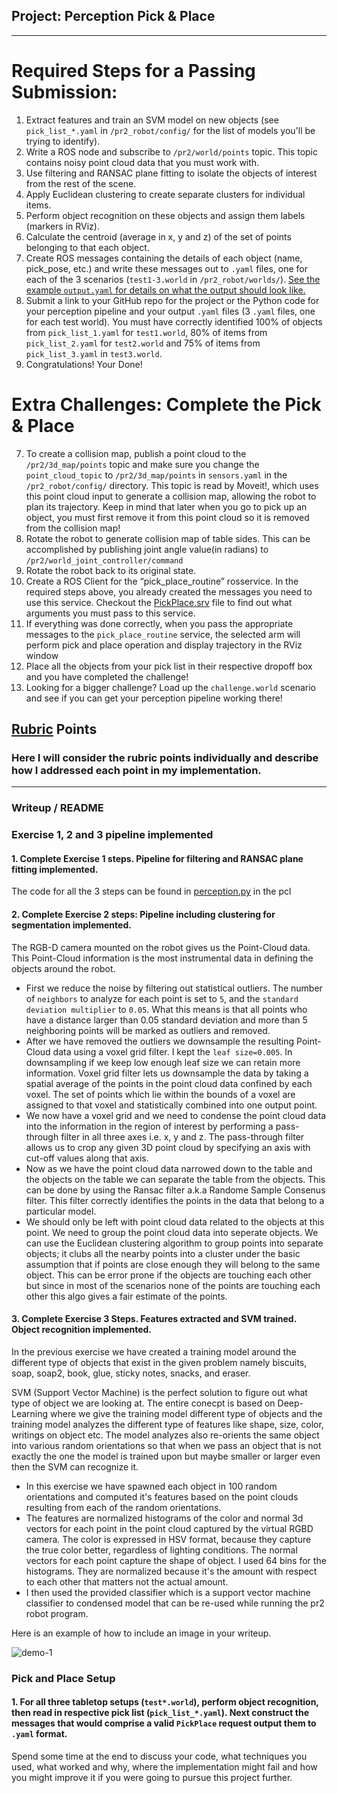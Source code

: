 ## Project: Perception Pick & Place

---

# Required Steps for a Passing Submission:
1. Extract features and train an SVM model on new objects (see `pick_list_*.yaml` in `/pr2_robot/config/` for the list of models you'll be trying to identify). 
2. Write a ROS node and subscribe to `/pr2/world/points` topic. This topic contains noisy point cloud data that you must work with.
3. Use filtering and RANSAC plane fitting to isolate the objects of interest from the rest of the scene.
4. Apply Euclidean clustering to create separate clusters for individual items.
5. Perform object recognition on these objects and assign them labels (markers in RViz).
6. Calculate the centroid (average in x, y and z) of the set of points belonging to that each object.
7. Create ROS messages containing the details of each object (name, pick_pose, etc.) and write these messages out to `.yaml` files, one for each of the 3 scenarios (`test1-3.world` in `/pr2_robot/worlds/`).  [See the example `output.yaml` for details on what the output should look like.](https://github.com/udacity/RoboND-Perception-Project/blob/master/pr2_robot/config/output.yaml)  
8. Submit a link to your GitHub repo for the project or the Python code for your perception pipeline and your output `.yaml` files (3 `.yaml` files, one for each test world).  You must have correctly identified 100% of objects from `pick_list_1.yaml` for `test1.world`, 80% of items from `pick_list_2.yaml` for `test2.world` and 75% of items from `pick_list_3.yaml` in `test3.world`.
9. Congratulations!  Your Done!

# Extra Challenges: Complete the Pick & Place
7. To create a collision map, publish a point cloud to the `/pr2/3d_map/points` topic and make sure you change the `point_cloud_topic` to `/pr2/3d_map/points` in `sensors.yaml` in the `/pr2_robot/config/` directory. This topic is read by Moveit!, which uses this point cloud input to generate a collision map, allowing the robot to plan its trajectory.  Keep in mind that later when you go to pick up an object, you must first remove it from this point cloud so it is removed from the collision map!
8. Rotate the robot to generate collision map of table sides. This can be accomplished by publishing joint angle value(in radians) to `/pr2/world_joint_controller/command`
9. Rotate the robot back to its original state.
10. Create a ROS Client for the “pick_place_routine” rosservice.  In the required steps above, you already created the messages you need to use this service. Checkout the [PickPlace.srv](https://github.com/udacity/RoboND-Perception-Project/tree/master/pr2_robot/srv) file to find out what arguments you must pass to this service.
11. If everything was done correctly, when you pass the appropriate messages to the `pick_place_routine` service, the selected arm will perform pick and place operation and display trajectory in the RViz window
12. Place all the objects from your pick list in their respective dropoff box and you have completed the challenge!
13. Looking for a bigger challenge?  Load up the `challenge.world` scenario and see if you can get your perception pipeline working there!

## [Rubric](https://review.udacity.com/#!/rubrics/1067/view) Points
### Here I will consider the rubric points individually and describe how I addressed each point in my implementation.  

---
### Writeup / README

### Exercise 1, 2 and 3 pipeline implemented
#### 1. Complete Exercise 1 steps. Pipeline for filtering and RANSAC plane fitting implemented.

The code for all the 3 steps can be found in [perception.py](https://github/amay22/) in the pcl

#### 2. Complete Exercise 2 steps: Pipeline including clustering for segmentation implemented.  

The RGB-D camera mounted on the robot gives us the Point-Cloud data. This Point-Cloud information is the most instrumental data in defining the objects around the robot. 
- First we reduce the noise by filtering out statistical outliers. The number of `neighbors` to analyze for each point is set to `5`, and the `standard deviation multiplier` to `0.05`. What this means is that all points who have a distance larger than 0.05 standard deviation and more than 5 neighboring points will be marked as outliers and removed.
- After we have removed the outliers we downsample the resulting Point-Cloud data using a voxel grid filter. I kept the `leaf size=0.005`. In downsampling if we keep  low enough leaf size we can retain more information. Voxel grid filter lets us downsample the data by taking a spatial average of the points in the point cloud data confined by each voxel. The set of points which lie within the bounds of a voxel are assigned to that voxel and statistically combined into one output point.
- We now have a voxel grid and we need to condense the point cloud data into the information in the region of interest by performing a pass-through filter in all three axes i.e. x, y and z. The pass-through filter allows us to crop any given 3D point cloud by specifying an axis with cut-off values along that axis.
- Now as we have the point cloud data narrowed down to the table and the objects on the table we can separate the table from the objects. This can be done by using the Ransac filter a.k.a Randome Sample Consenus filter. This filter correctly identifies the points in the data that belong to a particular model.
- We should only be left with point cloud data related to the objects at this point. We need to group the point cloud data into seperate objects. We can use the Euclidean clustering algorithm to group points into separate objects; it clubs all the nearby points into a cluster under the basic assumption that if points are close enough they will belong to the same object. This can be error prone if the objects are touching each other but since in most of the scenarios none of the points are touching each other this algo gives a fair estimate of the points.

#### 3. Complete Exercise 3 Steps.  Features extracted and SVM trained.  Object recognition implemented.

In the previous exercise we have created a training model around the different type of objects that exist in the given problem namely  biscuits, soap, soap2, book, glue, sticky notes, snacks, and eraser.

SVM (Support Vector Machine) is the perfect solution to figure out what type of object we are looking at. The entire conecpt is based on Deep-Learning where we give the training model different type of objects and the training model analyzes the different type of features like shape, size, color, writings on object etc. The model analyzes also re-orients the same object into various random orientations so that when we pass an object that is not exactly the one the model is trained upon but maybe smaller or larger even then the SVM can recognize it.

- In this exercise we have spawned each object in 100 random orientations and computed it's features based on the point clouds resulting from each of the random orientations.
- The features are normalized histograms of the color and normal 3d vectors for each point in the point cloud captured by the virtual RGBD camera. The color is expressed in HSV format, because they capture the true color better, regardless of lighting conditions. The normal vectors for each point capture the shape of object. I used 64 bins for the histograms. They are normalized because it's the amount with respect to each other that matters not the actual amount.
- I then used the provided classifier which is a support vector machine classifier to condensed model that can be re-used while running the pr2 robot program.


Here is an example of how to include an image in your writeup.

![demo-1](https://user-images.githubusercontent.com/20687560/28748231-46b5b912-7467-11e7-8778-3095172b7b19.png)

### Pick and Place Setup

#### 1. For all three tabletop setups (`test*.world`), perform object recognition, then read in respective pick list (`pick_list_*.yaml`). Next construct the messages that would comprise a valid `PickPlace` request output them to `.yaml` format.


Spend some time at the end to discuss your code, what techniques you used, what worked and why, where the implementation might fail and how you might improve it if you were going to pursue this project further.  




